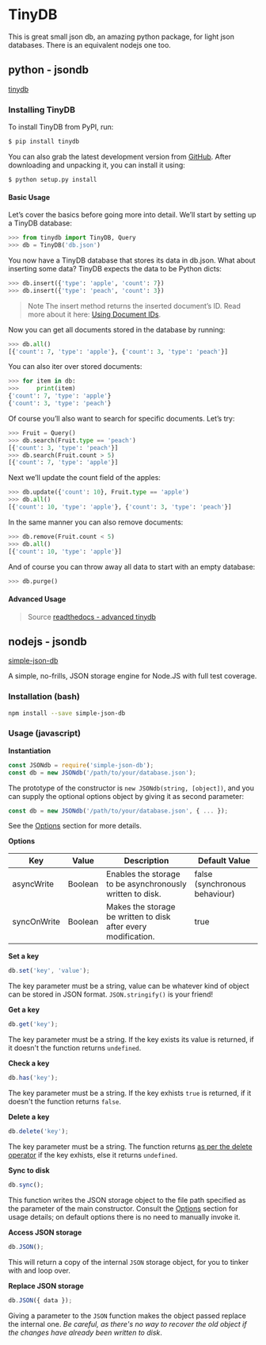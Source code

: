 # TinyDB

This is great small json db, an amazing python package, for light json databases. There is an equivalent nodejs one too.

## python - jsondb
[tinydb](https://tinydb.readthedocs.io/en/latest/getting-started.html)

### Installing TinyDB

To install TinyDB from PyPI, run:
```bash
$ pip install tinydb
```

You can also grab the latest development version from [GitHub](http://github.com/msiemens/tinydb/). After downloading and unpacking it, you can install it using:
```
$ python setup.py install
```

#### Basic Usage

Let’s cover the basics before going more into detail. We’ll start by setting up a TinyDB database:
```python
>>> from tinydb import TinyDB, Query
>>> db = TinyDB('db.json')
```
You now have a TinyDB database that stores its data in db.json. What about inserting some data? TinyDB expects the data to be Python dicts:
```python
>>> db.insert({'type': 'apple', 'count': 7})
>>> db.insert({'type': 'peach', 'count': 3})
```

>Note
The insert method returns the inserted document’s ID. Read more about it here: [Using Document IDs](https://tinydb.readthedocs.io/en/latest/usage.html#document-ids).

Now you can get all documents stored in the database by running:
```python
>>> db.all()
[{'count': 7, 'type': 'apple'}, {'count': 3, 'type': 'peach'}]
```

You can also iter over stored documents:
```python
>>> for item in db:
>>>     print(item)
{'count': 7, 'type': 'apple'}
{'count': 3, 'type': 'peach'}
```

Of course you’ll also want to search for specific documents. Let’s try:
```python
>>> Fruit = Query()
>>> db.search(Fruit.type == 'peach')
[{'count': 3, 'type': 'peach'}]
>>> db.search(Fruit.count > 5)
[{'count': 7, 'type': 'apple'}]
```

Next we’ll update the count field of the apples:
```python
>>> db.update({'count': 10}, Fruit.type == 'apple')
>>> db.all()
[{'count': 10, 'type': 'apple'}, {'count': 3, 'type': 'peach'}]
```

In the same manner you can also remove documents:
```python
>>> db.remove(Fruit.count < 5)
>>> db.all()
[{'count': 10, 'type': 'apple'}]
```
And of course you can throw away all data to start with an empty database:
```python
>>> db.purge()
```
#### Advanced Usage

>Source [readthedocs - advanced tinydb](https://tinydb.readthedocs.io/en/latest/usage.html)


## nodejs - jsondb
[simple-json-db](https://www.npmjs.com/package/simple-json-db)

A simple, no-frills, JSON storage engine for Node.JS with full test coverage.

### Installation (bash)
```bash
npm install --save simple-json-db
```

### Usage (javascript)
**Instantiation**
```js
const JSONdb = require('simple-json-db');
const db = new JSONdb('/path/to/your/database.json');
```

The prototype of the constructor is ```new JSONdb(string, [object])```, and you can supply the optional options object by giving it as second parameter:
```js
const db = new JSONdb('/path/to/your/database.json', { ... });
```
See the [Options](https://www.npmjs.com/package/simple-json-db#options) section for more details.

**Options**

| **Key**         | **Value**   | **Description**                                                    | **Default Value**                 |
|-----------------|-------------|--------------------------------------------------------------------|-----------------------------------|
| asyncWrite      | Boolean     | Enables the storage to be asynchronously written to disk.          | false (synchronous behaviour)     |
| syncOnWrite     | Boolean     | Makes the storage be written to disk after every modification.     | true                              |

**Set a key**
```js
db.set('key', 'value');
```

The key parameter must be a string, value can be whatever kind of object can be stored in JSON format. ```JSON.stringify()``` is your friend!

**Get a key**
```js
db.get('key');
```

The key parameter must be a string. If the key exists its value is returned, if it doesn't the function returns ```undefined```.

**Check a key**
```js
db.has('key');
```

The key parameter must be a string. If the key exhists ```true``` is returned, if it doesn't the function returns ```false```.

**Delete a key**
```js
db.delete('key');
```

The key parameter must be a string. The function returns [as per the delete operator](https://developer.mozilla.org/en-US/docs/Web/JavaScript/Reference/Operators/delete#Return_value) if the key exhists, else it returns ```undefined```.

**Sync to disk**
```js
db.sync();
```

This function writes the JSON storage object to the file path specified as the parameter of the main constructor. Consult the [Options](https://www.npmjs.com/package/simple-json-db#options) section for usage details; on default options there is no need to manually invoke it.

**Access JSON storage**
```js
db.JSON();
```

This will return a copy of the internal ```JSON``` storage object, for you to tinker with and loop over.

**Replace JSON storage**
```js
db.JSON({ data });
```

Giving a parameter to the ```JSON``` function makes the object passed replace the internal one. *Be careful, as there's no way to recover the old object if the changes have already been written to disk*.